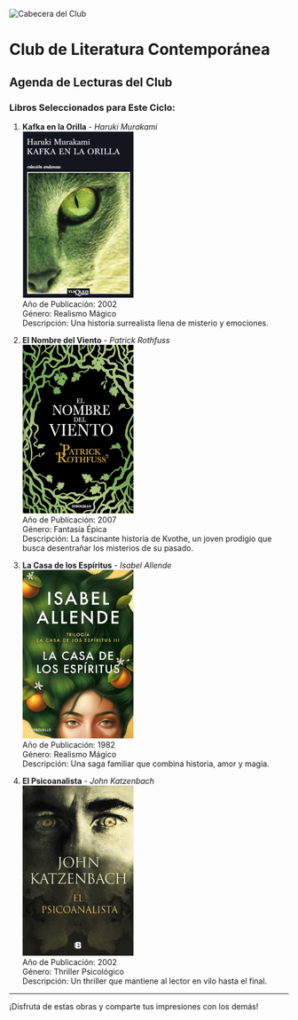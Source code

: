 ![Cabecera del Club](../../imagenes/5.Club_Contemporanea/contem_cabecera.png)

# Club de Literatura Contemporánea

## Agenda de Lecturas del Club

### Libros Seleccionados para Este Ciclo:

1. **Kafka en la Orilla** - *Haruki Murakami*  
   <img src="../../imagenes/Portadas_Libros/Kafka.jpg" alt="Portada de Kafka en la Orilla" width="200px">  
   Año de Publicación: 2002  
   Género: Realismo Mágico  
   Descripción: Una historia surrealista llena de misterio y emociones.

2. **El Nombre del Viento** - *Patrick Rothfuss*  
   <img src="../../imagenes/Portadas_Libros/Elnombredelviento.jpg" alt="Portada de El Nombre del Viento" width="200px">  
   Año de Publicación: 2007  
   Género: Fantasía Épica  
   Descripción: La fascinante historia de Kvothe, un joven prodigio que busca desentrañar los misterios de su pasado.


3. **La Casa de los Espíritus** - *Isabel Allende*  
   <img src="../../imagenes/Portadas_Libros/allende.jpg" alt="Portada de La Casa de los Espíritus" width="200px">  
   Año de Publicación: 1982  
   Género: Realismo Mágico  
   Descripción: Una saga familiar que combina historia, amor y magia.

4. **El Psicoanalista** - *John Katzenbach*  
   <img src="../../imagenes/Portadas_Libros/Psicoanalista.jpg" alt="Portada de El Psicoanalista" width="200px">  
   Año de Publicación: 2002  
   Género: Thriller Psicológico  
   Descripción: Un thriller que mantiene al lector en vilo hasta el final.

---

¡Disfruta de estas obras y comparte tus impresiones con los demás!

